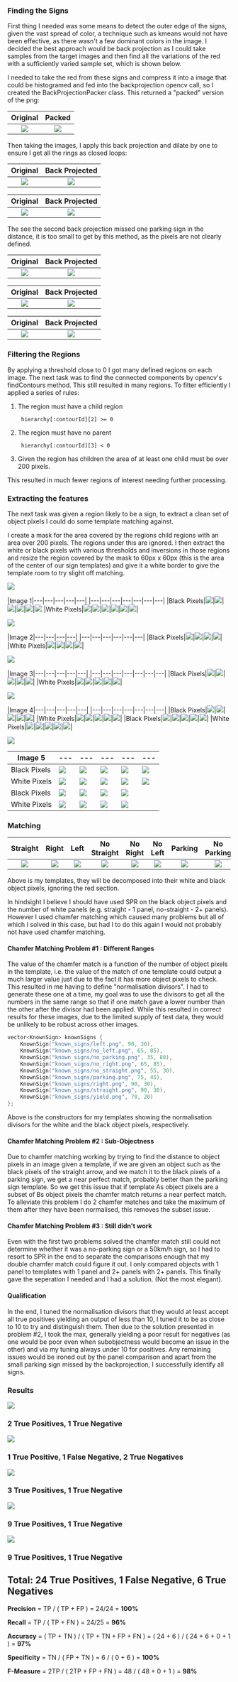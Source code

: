 ### Finding the Signs
First thing I needed was some means to detect the outer edge of the signs, given
the vast spread of color, a technique such as kmeans would not have been effective,
as there wasn't a few dominant colors in the image.
I decided the best approach would be back projection as I could take samples from
the target images and then find all the variations of the red with a sufficiently
varied sample set, which is shown below.



I needed to take the red from these signs and compress it into a image that could
be histogramed and fed into the backprojection opencv call, so I created the
BackProjectionPacker class. This returned a "packed" version of the png:

|Original | Packed |
|:-------:|:---------------:|
|![](signs.png)|![](gen/backprojectdata.png)

Then taking the images, I apply this back projection and dilate by one to ensure
I get all the rings as closed loops:

|Original | Back Projected |
|:-------:|:---------------:|
|![](unknown_signs/1.png) | ![](gen/1-backproject.png)|

|Original | Back Projected |
|:-------:|:---------------:|
|![](unknown_signs/2.png)|![](gen/2-backproject.png)

The see the second back projection missed one parking sign in the
distance, it is too small to get by this method, as the pixels are not clearly defined.

|Original | Back Projected |
|:-------:|:---------------:|
|![](unknown_signs/3.png)|![](gen/3-backproject.png)

|Original | Back Projected |
|:-------:|:---------------:|
|![](unknown_signs/C1.png)|![](gen/C1-backproject.png)

|Original | Back Projected |
|:-------:|:---------------:|
|![](unknown_signs/C2.png)|![](gen/C2-backproject.png)


### Filtering the Regions
By applying a threshold close to 0 I got many defined regions on each image. The next task was to find the connected components by opencv's findContours method. This still resulted in many regions. To filter efficiently I applied a series of rules:

1. The region must have a child region

		hierarchy[:contourId][2] >= 0

2. The region must have no parent

		hierarchy[:contourId][3] < 0

3. Given the region has children the area of at least one child must be over 200
	pixels.

This resulted in much fewer regions of interest needing further processing.



### Extracting the features
The next task was given a region likely to be a sign, to extract a clean set of object pixels I could do some template matching against.

I create a mask for the area covered by the regions child regions with an area over 200 pixels. The regions under this are ignored. I then extract the white or black pixels with various thresholds and inversions in those regions and resize the region covered by the mask to 60px x 60px (this is the area of the center of our sign templates) and give it a white border to give the template room to try slight off matching.

![](gen/1-roisForBackProjection.png)

|Image 1|---|---|---|---|---|
|---|---|---|---|---|---|---|
|Black Pixels|![](gen/1-602-black-pix.png)|![](gen/1-508-black-pix.png)|![](gen/1-679-black-pix.png)|![](gen/1-716-black-pix.png)|![](gen/1-804-black-pix.png)|![](gen/1-822-black-pix.png)
|White Pixels|![](gen/1-602-white-pix.png)|![](gen/1-508-white-pix.png)|![](gen/1-679-white-pix.png)|![](gen/1-716-white-pix.png)|![](gen/1-804-white-pix.png)|![](gen/1-822-white-pix.png)|

![](gen/2-roisForBackProjection.png)

|Image 2|---|---|---|---|
|---|---|---|---|---|---|
|Black Pixels|![](gen/2-267-black-pix.png)|![](gen/2-340-black-pix.png)|![](gen/2-348-black-pix.png)|![](gen/2-400-black-pix.png)|
|White Pixels|![](gen/2-267-white-pix.png)|![](gen/2-340-white-pix.png)|![](gen/2-348-white-pix.png)|![](gen/2-400-white-pix.png)|

![](gen/3-roisForBackProjection.png)

|Image 3|---|---|---|---|---|
|---|---|---|---|---|---|---|
|Black Pixels|![](gen/3-563-black-pix.png)|![](gen/3-603-black-pix.png)|![](gen/3-691-black-pix.png)|![](gen/3-757-black-pix.png)|![](gen/3-791-black-pix.png)|
|White Pixels|![](gen/3-563-white-pix.png)|![](gen/3-603-white-pix.png)|![](gen/3-691-white-pix.png)|![](gen/3-757-white-pix.png)|![](gen/3-791-white-pix.png)|

![](gen/C1-roisForBackProjection.png)

|Image 4|---|---|---|---|---|
|---|---|---|---|---|---|---|
|Black Pixels|![](gen/C1-5-black-pix.png)|![](gen/C1-8-black-pix.png)|![](gen/C1-11-black-pix.png)|![](gen/C1-15-black-pix.png)|![](gen/C1-36-black-pix.png)|
|White Pixels|![](gen/C1-5-white-pix.png)|![](gen/C1-8-white-pix.png)|![](gen/C1-11-white-pix.png)|![](gen/C1-15-white-pix.png)|![](gen/C1-36-white-pix.png)|
|Black Pixels|![](gen/C1-46-black-pix.png)|![](gen/C1-48-black-pix.png)|![](gen/C1-50-black-pix.png)|![](gen/C1-53-black-pix.png)|![](gen/C1-55-black-pix.png)|
|White Pixels|![](gen/C1-46-white-pix.png)|![](gen/C1-48-white-pix.png)|![](gen/C1-50-white-pix.png)|![](gen/C1-53-white-pix.png)|![](gen/C1-55-white-pix.png)|

![](gen/C2-roisForBackProjection.png)

|Image 5|---|---|---|---|---|
|---|---|---|---|---|---|
|Black Pixels|![](gen/C2-4-black-pix.png)|![](gen/C2-7-black-pix.png)|![](gen/C2-9-black-pix.png)|![](gen/C2-12-black-pix.png)|![](gen/C2-17-black-pix.png)|
|White Pixels|![](gen/C2-4-white-pix.png)|![](gen/C2-7-white-pix.png)|![](gen/C2-9-white-pix.png)|![](gen/C2-12-white-pix.png)|![](gen/C2-17-white-pix.png)|
|Black Pixels|![](gen/C2-21-black-pix.png)|![](gen/C2-24-black-pix.png)|![](gen/C2-29-black-pix.png)|![](gen/C2-33-black-pix.png)|
|White Pixels|![](gen/C2-21-white-pix.png)|![](gen/C2-24-white-pix.png)|![](gen/C2-29-white-pix.png)|![](gen/C2-33-white-pix.png)|

### Matching

|Straight|Right|Left|No Straight|No Right|No Left|Parking|No Parking|Yield|
|:------:|:---:|:--:|:---------:|:------:|:-----:|:-----:|:--------:|:---:|
|![](known_signs/straight.png)|![](known_signs/right.png)|![](known_signs/left.png)|![](known_signs/no_straight.png)|![](known_signs/no_right.png)|![](known_signs/no_left.png)|![](known_signs/parking.png)|![](known_signs/no_parking.png)|![](known_signs/yield.png)|

Above is my templates, they will be decomposed into their white and black object pixels, ignoring the red section.

In hindsight I believe I should have
used SPR on the black object pixels and the number of white panels (e.g. straight - 1 panel, no-straight - 2+ panels). However I used chamfer matching which caused many problems but all of which I solved in this case, but had I to do this again I would not probably not have used chamfer matching.


#### Chamfer Matching Problem #1 : Different Ranges
The value of the chamfer match is a function of the number of object pixels in the template, i.e. the value of the match of one template could output a much larger value just due to the fact it has more object pixels to check. This resulted in me having to define "normalisation divisors". I had to generate these one at a time, my goal was to use the divisors to get all the numbers in the same range so that if one match gave a lower number than the other after the divisor had been applied. While this resulted in correct results for these images, due to the limited supply of test data, they would be unlikely to be robust across other images.
```c
vector<KnownSign> knownSigns {
	KnownSign("known_signs/left.png", 90, 30),
	KnownSign("known_signs/no_left.png", 65, 85),
	KnownSign("known_signs/no_parking.png", 35, 80),
	KnownSign("known_signs/no_right.png", 65, 85),
	KnownSign("known_signs/no_straight.png", 55, 30),
	KnownSign("known_signs/parking.png", 75, 45),
	KnownSign("known_signs/right.png", 90, 30),
	KnownSign("known_signs/straight.png", 90, 30),
	KnownSign("known_signs/yield.png", 70, 20)
};
```

Above is the constructors for my templates showing the normalisation divisors for the white and the black object pixels, respectively.

#### Chamfer Matching Problem #2 : Sub-Objectness
Due to chamfer matching working by trying to find the distance to object pixels in an image given a template, if we are given an object such as the black pixels of the straight arrow, and we match it to the black pixels of a parking sign, we get a near perfect match, probably better than the parking sign template. So we get this issue that if template As object pixels are a subset of Bs object pixels the chamfer match returns a near perfect match. To alleviate this problem I do 2 chamfer matches and take the maximum of them after they have been normalised, this removes the subset issue.

#### Chamfer Matching Problem #3 : Still didn't work
Even with the first two problems solved the chamfer match still could not determine whether it was a no-parking sign or a 50km/h sign, so I had to resort to SPR in the end to separate the comparisons enough that my double chamfer match could figure it out. I only compared objects with 1 panel to templates with 1 panel and 2+ panels with 2+ panels. This finally gave the seperation I needed and I had a solution. (Not the most elegant).

#### Qualification
In the end, I tuned the normalisation divisors that they would at least accept all true positives yielding an output of less than 10, I tuned it to be as close to 10 to try and distinguish them. Then due to the solution presented in problem #2, I took the max, generally yielding a poor result for negatives (as one would be poor even when subobjectness would become an issue in the other) and via my tuning always under 10 for positives. Any remaining issues would be ironed out by the panel comparison and apart from the small parking sign missed by the backprojection, I successfully identify all signs.

### Results

![](gen/1.png)
### 2 True Positives, 1 True Negative
![](gen/2.png)
### 1 True Positive, 1 False Negative, 2 True Negatives
![](gen/3.png)
### 3 True Positives, 1 True Negative
![](gen/C1.png)
### 9 True Positives, 1 True Negative
![](gen/C2.png)
### 9 True Positives, 1 True Negative

## Total: 24 True Positives, 1 False Negative, 6 True Negatives

**Precision** = TP / ( TP + FP ) = 24/24 = **100%**

**Recall** = TP / ( TP + FN ) = 24/25 = **96%**

**Accuracy** = ( TP + TN ) / ( TP + TN + FP + FN ) = ( 24 + 6 ) / ( 24 + 6 + 0 + 1 ) = **97%**

**Specificity** = TN / ( FP + TN ) = 6 / ( 0 + 6 ) = **100%**

**F-Measure** = 2TP / ( 2TP + FP + FN ) = 48 / ( 48 + 0 + 1 ) = **98%**

